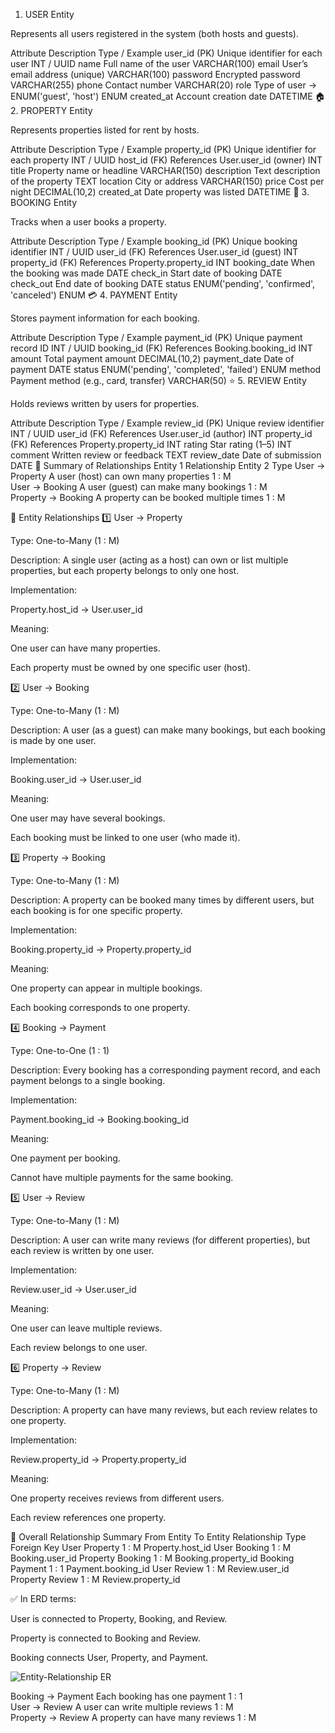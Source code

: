 1. USER Entity

Represents all users registered in the system (both hosts and guests).

Attribute	Description	Type / Example
user_id (PK)	Unique identifier for each user	INT / UUID
name	Full name of the user	VARCHAR(100)
email	User’s email address (unique)	VARCHAR(100)
password	Encrypted password	VARCHAR(255)
phone	Contact number	VARCHAR(20)
role	Type of user → ENUM('guest', 'host')	ENUM
created_at	Account creation date	DATETIME
🏠 2. PROPERTY Entity

Represents properties listed for rent by hosts.

Attribute	Description	Type / Example
property_id (PK)	Unique identifier for each property	INT / UUID
host_id (FK)	References User.user_id (owner)	INT
title	Property name or headline	VARCHAR(150)
description	Text description of the property	TEXT
location	City or address	VARCHAR(150)
price	Cost per night	DECIMAL(10,2)
created_at	Date property was listed	DATETIME
📅 3. BOOKING Entity

Tracks when a user books a property.

Attribute	Description	Type / Example
booking_id (PK)	Unique booking identifier	INT / UUID
user_id (FK)	References User.user_id (guest)	INT
property_id (FK)	References Property.property_id	INT
booking_date	When the booking was made	DATE
check_in	Start date of booking	DATE
check_out	End date of booking	DATE
status	ENUM('pending', 'confirmed', 'canceled')	ENUM
💳 4. PAYMENT Entity

Stores payment information for each booking.

Attribute	Description	Type / Example
payment_id (PK)	Unique payment record ID	INT / UUID
booking_id (FK)	References Booking.booking_id	INT
amount	Total payment amount	DECIMAL(10,2)
payment_date	Date of payment	DATE
status	ENUM('pending', 'completed', 'failed')	ENUM
method	Payment method (e.g., card, transfer)	VARCHAR(50)
⭐ 5. REVIEW Entity

Holds reviews written by users for properties.

Attribute	Description	Type / Example
review_id (PK)	Unique review identifier	INT / UUID
user_id (FK)	References User.user_id (author)	INT
property_id (FK)	References Property.property_id	INT
rating	Star rating (1–5)	INT
comment	Written review or feedback	TEXT
review_date	Date of submission	DATE
🔗 Summary of Relationships
Entity 1	Relationship	Entity 2	Type
User → Property	A user (host) can own many properties	1 : M	
User → Booking	A user (guest) can make many bookings	1 : M	
Property → Booking	A property can be booked multiple times	1 : M	

🔗 Entity Relationships
1️⃣ User → Property

Type: One-to-Many (1 : M)

Description: A single user (acting as a host) can own or list multiple properties, but each property belongs to only one host.

Implementation:

Property.host_id → User.user_id


Meaning:

One user can have many properties.

Each property must be owned by one specific user (host).

2️⃣ User → Booking

Type: One-to-Many (1 : M)

Description: A user (as a guest) can make many bookings, but each booking is made by one user.

Implementation:

Booking.user_id → User.user_id


Meaning:

One user may have several bookings.

Each booking must be linked to one user (who made it).

3️⃣ Property → Booking

Type: One-to-Many (1 : M)

Description: A property can be booked many times by different users, but each booking is for one specific property.

Implementation:

Booking.property_id → Property.property_id


Meaning:

One property can appear in multiple bookings.

Each booking corresponds to one property.

4️⃣ Booking → Payment

Type: One-to-One (1 : 1)

Description: Every booking has a corresponding payment record, and each payment belongs to a single booking.

Implementation:

Payment.booking_id → Booking.booking_id


Meaning:

One payment per booking.

Cannot have multiple payments for the same booking.

5️⃣ User → Review

Type: One-to-Many (1 : M)

Description: A user can write many reviews (for different properties), but each review is written by one user.

Implementation:

Review.user_id → User.user_id


Meaning:

One user can leave multiple reviews.

Each review belongs to one user.

6️⃣ Property → Review

Type: One-to-Many (1 : M)

Description: A property can have many reviews, but each review relates to one property.

Implementation:

Review.property_id → Property.property_id


Meaning:

One property receives reviews from different users.

Each review references one property.

🧭 Overall Relationship Summary
From Entity	To Entity	Relationship Type	Foreign Key
User	Property	1 : M	Property.host_id
User	Booking	1 : M	Booking.user_id
Property	Booking	1 : M	Booking.property_id
Booking	Payment	1 : 1	Payment.booking_id
User	Review	1 : M	Review.user_id
Property	Review	1 : M	Review.property_id

✅ In ERD terms:

User is connected to Property, Booking, and Review.

Property is connected to Booking and Review.

Booking connects User, Property, and Payment.

![Entity-Relationship ER](https://github.com/user-attachments/assets/a10d1f7a-e964-42c0-b2e9-1b42bfa3d4a4)

Booking → Payment	Each booking has one payment	1 : 1	
User → Review	A user can write multiple reviews	1 : M	
Property → Review	A property can have many reviews	1 : M
